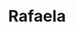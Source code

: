 ---
title: Rafaela
date: 
draft: false

# descripcion
description : Pulsera de plata 925 y microcubic

materials: Plata 925

color: Plateado

dimensions: 21cm largo

code: 03-21-0527

type: "Pulseras"

categories: []

price: $5.880,00

price_eftvo: $5.000,00

# Images
# first image will be shown in the product page
images:
  # - image: "images/path_to_image"
  # La ubicacion de las imagenes es imagenes/Pulseras/Pulseras.Microcubic/03-21-0527-rafaela
  - image: "./images/pulseras/microcubic/03-21-0527.JPG"
---